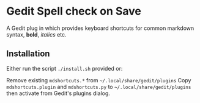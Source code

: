 Gedit Spell check on Save
=========================

A Gedit plug in which provides keyboard shortcuts for common markdown syntax, **bold**, _italics_ etc.

Installation
------------

Either run the script ``./install.sh`` provided or:

Remove existing ``mdshortcuts.*`` from ``~/.local/share/gedit/plugins``
Copy ``mdshortcuts.plugin`` and ``mdshortcuts.py`` to ``~/.local/share/gedit/plugins`` then activate from Gedit's plugins dialog.

